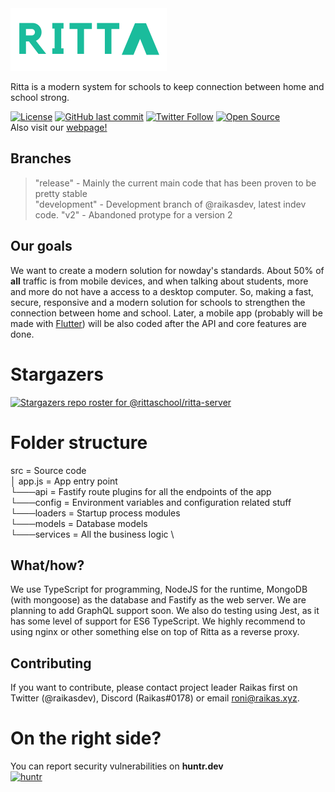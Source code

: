 <!-- Hello! Welcome to the sources of the Ritta readme, woo! -->
<img src="https://github.com/rittaschool/info/raw/master/Ritta.png" alt="Ritta Logo" height="100">

Ritta is a modern system for schools to keep connection between home and school strong.

[![License](https://img.shields.io/badge/License-Apache%202.0-blue.svg)](https://opensource.org/licenses/Apache-2.0)
[![GitHub last commit](https://img.shields.io/github/last-commit/rittaschool/ritta.svg?style=flat)]()
[![Twitter Follow](https://img.shields.io/twitter/follow/rittasoft.svg?style=social)](https://twitter.com/rittasoft)
[![Open Source](https://badges.frapsoft.com/os/v1/open-source.svg?v=103)](https://opensource.org/) \
Also visit our [webpage!](https://ritta.fi/jarjestelma)

## Branches

> "release" - Mainly the current main code that has been proven to be pretty stable \
> "development" - Development branch of @raikasdev, latest indev code.
> "v2" - Abandoned protype for a version 2

## Our goals

We want to create a modern solution for nowday's standards. About 50% of **all** traffic is from mobile devices, and when talking about students, more and more do not have a access to a desktop computer. So, making a fast, secure, responsive and a modern solution for schools to strengthen the connection between home and school.
Later, a mobile app (probably will be made with [Flutter](https://flutter.dev)) will be also coded after the API and core features are done.

# Stargazers

[![Stargazers repo roster for @rittaschool/ritta-server](https://reporoster.com/stars/dark/notext/rittaschool/ritta-server)](https://github.com/rittaschool/ritta-server/stargazers)

# Folder structure

src = Source code \
│ app.js = App entry point \
└───api = Fastify route plugins for all the endpoints of the app \
└───config = Environment variables and configuration related stuff \
└───loaders = Startup process modules \
└───models = Database models \
└───services = All the business logic \

## What/how?

We use TypeScript for programming, NodeJS for the runtime, MongoDB (with mongoose) as the database and Fastify as the web server. We are planning to add GraphQL support soon.
We also do testing using Jest, as it has some level of support for ES6 TypeScript.
We highly recommend to using nginx or other something else on top of Ritta as a reverse proxy.

## Contributing

If you want to contribute, please contact project leader Raikas first on Twitter (@raikasdev), Discord (Raikas#0178) or email [roni@raikas.xyz](mailto:roni@raikas.xyz).

# On the right side?

You can report security vulnerabilities on **huntr.dev** \
[![huntr](https://cdn.huntr.dev/huntr_security_badge_mono.svg)](https://huntr.dev)

